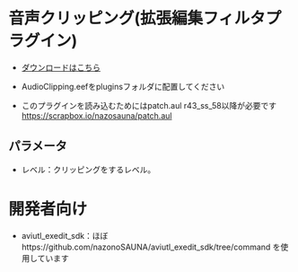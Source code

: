 # 音声クリッピング(拡張編集フィルタプラグイン)
- [ダウンロードはこちら](../../releases/)
- AudioClipping.eefをpluginsフォルダに配置してください

- このプラグインを読み込むためにはpatch.aul r43_ss_58以降が必要です https://scrapbox.io/nazosauna/patch.aul

## パラメータ
- レベル：クリッピングをするレベル。


# 開発者向け
- aviutl_exedit_sdk：ほぼhttps://github.com/nazonoSAUNA/aviutl_exedit_sdk/tree/command を使用しています
